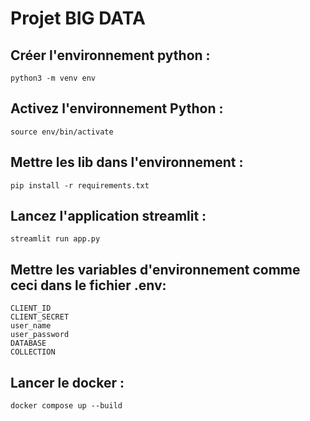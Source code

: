 # Projet BIG DATA 

## Créer l'environnement python : 
```
python3 -m venv env
```

## Activez l'environnement Python : 
``` 
source env/bin/activate
```

## Mettre les lib dans l'environnement : 
```
pip install -r requirements.txt 
```

## Lancez l'application streamlit : 
``` 
streamlit run app.py
```


## Mettre les variables d'environnement comme ceci dans le fichier .env: 
```
CLIENT_ID
CLIENT_SECRET
user_name
user_password
DATABASE
COLLECTION
```

## Lancer le docker : 
```
docker compose up --build
```
